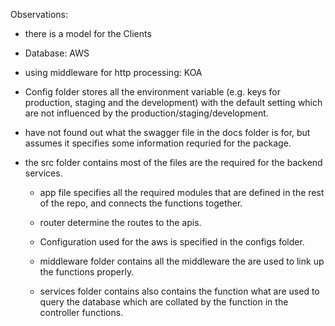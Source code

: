 Observations:
- there is a model for the Clients
- Database: AWS
- using middleware for http processing: KOA
- Config folder stores all the environment variable (e.g. keys for production, staging and the development) with the default setting which are not influenced by the production/staging/development.
- have not found out what the swagger file in the docs folder is for, but assumes it specifies some information requried for the package.
- the src folder contains most of the files are the required for the backend services.

  - app file specifies all the required modules that are defined in the rest of the repo, and connects the functions together.
  - router determine the routes to the apis.


  - Configuration used for the aws is specified in the configs folder.
  - middleware folder contains all the middleware the are used to link up the functions properly.
  - services folder contains also contains the function what are used to query the database which are collated by the function in the controller functions.
